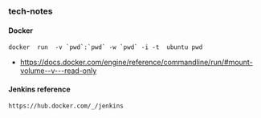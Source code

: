 ### tech-notes

#### Docker

```
docker  run  -v `pwd`:`pwd` -w `pwd` -i -t  ubuntu pwd
```

- https://docs.docker.com/engine/reference/commandline/run/#mount-volume--v---read-only


#### Jenkins reference

```
https://hub.docker.com/_/jenkins
```
